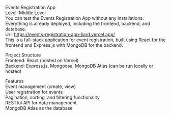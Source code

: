 Events Registration App  
Level: Middle Level  
You can test the Events Registration App without any installations. Everything is already deployed, including the frontend, backend, and database.  
Url: https://events-registration-app-liard.vercel.app/  
This is a full-stack application for event registration, built using React for the frontend and Express.js with MongoDB for the backend.  

Project Structure  
Frontend: React (hosted on Vercel)  
Backend: Express.js, Mongoose, MongoDB Atlas (can be run locally or hosted)  

Features  
Event management (create, view)  
User registration for events  
Pagination, sorting, and filtering functionality  
RESTful API for data management  
MongoDB Atlas as the database  
